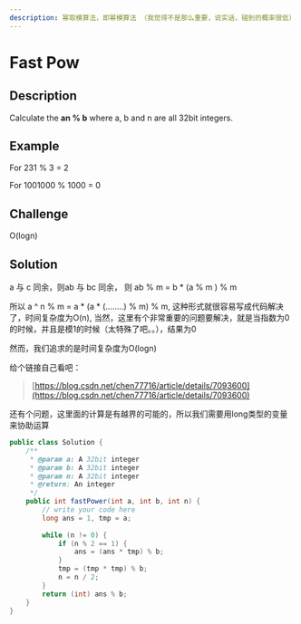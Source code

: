 ```yaml
---
description: 幂取模算法，即幂模算法 （我觉得不是那么重要，说实话，碰到的概率很低）
---
```


# Fast Pow

## Description

Calculate the **an % b** where a, b and n are all 32bit integers.

## Example

For 231 % 3 = 2

For 1001000 % 1000 = 0

## Challenge

O\(logn\)

## Solution

a 与 c 同余，则ab 与 bc 同余， 则 ab % m = b \* \(a % m \) % m

所以 a ^ n % m  =  a  \*  \(a \* \(........\) % m\) % m, 这种形式就很容易写成代码解决了，时间复杂度为O\(n\), 当然，这里有个非常重要的问题要解决，就是当指数为0的时候，并且是模1的时候（太特殊了吧。。），结果为0

然而，我们追求的是时间复杂度为O\(logn\)

给个链接自己看吧：

> [https://blog.csdn.net/chen77716/article/details/7093600](https://blog.csdn.net/chen77716/article/details/7093600)

还有个问题，这里面的计算是有越界的可能的，所以我们需要用long类型的变量来协助运算

```java
public class Solution {
    /**
     * @param a: A 32bit integer
     * @param b: A 32bit integer
     * @param n: A 32bit integer
     * @return: An integer
     */
    public int fastPower(int a, int b, int n) {
        // write your code here
        long ans = 1, tmp = a;
        
        while (n != 0) {
            if (n % 2 == 1) {
                ans = (ans * tmp) % b;
            }
            tmp = (tmp * tmp) % b;
            n = n / 2;
        }  
        return (int) ans % b;
    }
}
```

